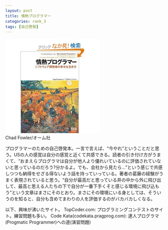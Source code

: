 ```yaml
---
layout: post
title: 情熱プログラマー
categories: rank_3
tags: [自己啓発]
---
```



<div class="book"><div class="book_image"><a href="http://www.amazon.co.jp/dp/4274067939"><img src="/images/passionate_programmer.jpg"></img></a></div><div class="book_info">Chad Fowler/オーム社</div><div class="clear"></div></div>

プログラマーのための自己啓発本。一言で言えば、“今やれ”ということだと思う。USの人の感覚は自分の感覚と近くて共感できる。読者の引き付け方がうまくて、“おまえらプログラマは自分が他人より優れいているのに評価されていないと思っているのだろう?分かるよ。でも、会社から見たら...”という感じで共感しつつも納得をせざる得ないよう話を持っていっている。著者の葛藤の経験がうまく表現されていると思う。“自分が最高だと思っている井の中から外に飛び出して、最高と思える人たちの下で自分が一番下手くそと感じる環境に飛び込もう”という文章はまさにそのとおり。まさにその環境にいる身としては、そういうのを知ると、自分も含めてまわりの人を評価するのがバカバカしくなる。 

以下、興味が沸いたサイト。 
TopCoder.com: プログラミングコンテストのサイト。練習問題も多い。
Code Kata(codekata.pragprog.com): 達人プログラマ(Progmatic Programmer)への道(演習問題)
